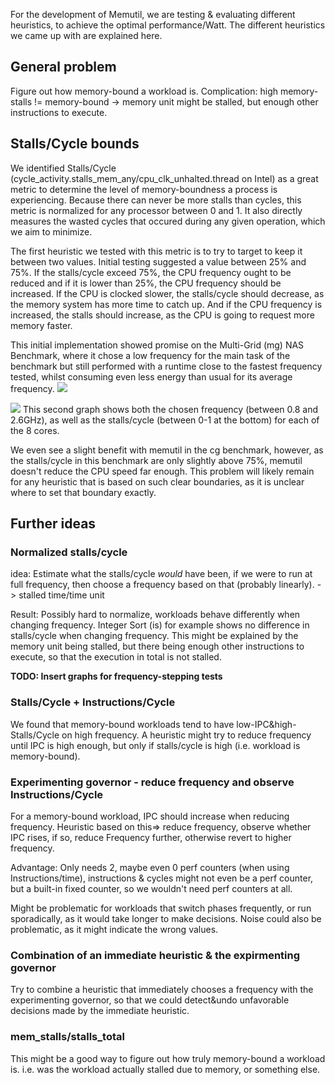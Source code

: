 For the development of Memutil, we are testing & evaluating different heuristics, to achieve the optimal performance/Watt. The different heuristics we came up with are explained here.

## General problem
Figure out how memory-bound a workload is.
Complication: high memory-stalls != memory-bound -> memory unit might be stalled, but enough other instructions to execute.

## Stalls/Cycle bounds
We identified Stalls/Cycle (cycle_activity.stalls_mem_any/cpu_clk_unhalted.thread on Intel) as a great metric to determine the level of memory-boundness a process is experiencing.
Because there can never be more stalls than cycles, this metric is normalized for any processor between 0 and 1. It also directly measures the wasted cycles that occured during any given operation, which we aim to minimize.

The first heuristic we tested with this metric is to try to target to keep it between two values. Initial testing suggested a value between 25% and 75%.
If the stalls/cycle exceed 75%, the CPU frequency ought to be reduced and if it is lower than 25%, the CPU frequency should be increased.
If the CPU is clocked slower, the stalls/cycle should decrease, as the memory system has more time to catch up. And if the CPU frequency is increased, the stalls should increase, as the CPU is going to request more memory faster.

This initial implementation showed promise on the Multi-Grid (mg) NAS Benchmark, where it chose a low frequency for the main task of the benchmark but still performed with a runtime close to the fastest frequency tested, whilst consuming even less energy than usual for its average frequency.
![](https://gitlab.hpi.de/osm/osm-energy/masterprojekt-ws21-compendium/-/raw/master/evaluation/memutil-bounds-no-de-leon-laptop-nas-benchmarks/evaluation.png)

![](https://gitlab.hpi.de/osm/osm-energy/masterprojekt-ws21-compendium/-/raw/master/evaluation/memutil-bounds-no-de-leon-laptop-nas-benchmarks/log.png)
This second graph shows both the chosen frequency (between 0.8 and 2.6GHz), as well as the stalls/cycle (between 0-1 at the bottom) for each of the 8 cores.

We even see a slight benefit with memutil in the cg benchmark, however, as the stalls/cycle in this benchmark are only slightly above 75%, memutil doesn't reduce the CPU speed far enough.
This problem will likely remain for any heuristic that is based on such clear boundaries, as it is unclear where to set that boundary exactly.



## Further ideas
### Normalized stalls/cycle
idea: Estimate what the stalls/cycle *would* have been, if we were to run at full frequency, then choose a frequency based on that (probably linearly). -> stalled time/time unit

Result: Possibly hard to normalize, workloads behave differently when changing frequency.
Integer Sort (is) for example shows no difference in stalls/cycle when changing frequency.
This might be explained by the memory unit being stalled, but there being enough other instructions to execute, so that the execution in total is not stalled.

**TODO: Insert graphs for frequency-stepping tests**

### Stalls/Cycle + Instructions/Cycle
We found that memory-bound workloads tend to have low-IPC&high-Stalls/Cycle on high frequency. A heuristic might try to reduce frequency until IPC is high enough, but only if stalls/cycle is high (i.e. workload is memory-bound).

### Experimenting governor - reduce frequency and observe Instructions/Cycle
For a memory-bound workload, IPC should increase when reducing frequency.
Heuristic based on this=> reduce frequency, observe whether IPC rises, if so, reduce Frequency further, otherwise revert to higher frequency.

Advantage: Only needs 2, maybe even 0 perf counters (when using Instructions/time), instructions & cycles might not even be a perf counter, but a built-in fixed counter, so we wouldn't need perf counters at all.

Might be problematic for workloads that switch phases frequently, or run sporadically, as it would take longer to make decisions. Noise could also be problematic, as it might indicate the wrong values.

### Combination of an immediate heuristic & the expirmenting governor
Try to combine a heuristic that immediately chooses a frequency with the experimenting governor, so that we could detect&undo unfavorable decisions made by the immediate heuristic.

### mem_stalls/stalls_total
This might be a good way to figure out how truly memory-bound a workload is.
i.e. was the workload actually stalled due to memory, or something else.